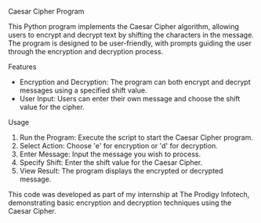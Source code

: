 Caesar Cipher Program

This Python program implements the Caesar Cipher algorithm, allowing users to encrypt and decrypt text by shifting the characters in the message. The program is designed to be user-friendly, with prompts guiding the user through the encryption and decryption process.

Features

- Encryption and Decryption: The program can both encrypt and decrypt messages using a specified shift value.
- User Input: Users can enter their own message and choose the shift value for the cipher.

Usage

1. Run the Program: Execute the script to start the Caesar Cipher program.
2. Select Action: Choose 'e' for encryption or 'd' for decryption.
3. Enter Message: Input the message you wish to process.
4. Specify Shift: Enter the shift value for the Caesar Cipher.
5. View Result: The program displays the encrypted or decrypted message.

This code was developed as part of my internship at The Prodigy Infotech, demonstrating basic encryption and decryption techniques using the Caesar Cipher.

